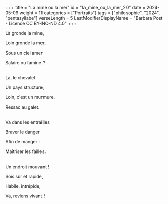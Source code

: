 +++
title = "La mine ou la mer"
id = "la_mine_ou_la_mer_20"
date = 2024-05-09
weight = 11
categories = ["Portraits"]
tags = ["philosophie", "2024", "pentasyllabe"]
verseLength = 5
LastModifierDisplayName = "Barbara Post - Licence CC BY-NC-ND 4.0"
+++

Là gronde la mine,

Loin gronde la mer,

Sous un ciel amer

Salaire ou famine ?

 \
Là, le chevalet

Un pays structure,

Loin, c'est un murmure,

Ressac au galet.

 \
Va dans les entrailles

Braver le danger

Afin de manger :

Maîtriser les failles.

 \
Un endroit mouvant !

Sois sûr et rapide,

Habile, intrépide,

Va, reviens vivant !

